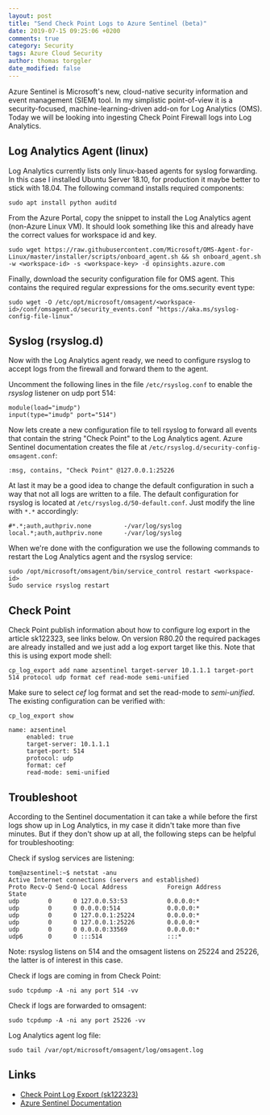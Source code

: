 ```yaml
---
layout: post
title: "Send Check Point Logs to Azure Sentinel (beta)"
date: 2019-07-15 09:25:06 +0200
comments: true
category: Security
tags: Azure Cloud Security
author: thomas torggler
date_modified: false
---
```


Azure Sentinel is Microsoft's new, cloud-native security information and event management (SIEM) tool. In my simplistic point-of-view it is a security-focused, machine-learning-driven add-on for Log Analytics (OMS). Today we will be looking into ingesting Check Point Firewall logs into Log Analytics.   

<!-- more -->

## Log Analytics Agent (linux)

Log Analytics currently lists only linux-based agents for syslog forwarding. In this case I installed Ubuntu Server 18.10, for production it maybe better to stick with 18.04. The following command installs required components:

```
sudo apt install python auditd
```

From the Azure Portal, copy the snippet to install the Log Analytics agent (non-Azure Linux VM). It should look something like this and already have the correct values for workspace id and key.

```
sudo wget https://raw.githubusercontent.com/Microsoft/OMS-Agent-for-Linux/master/installer/scripts/onboard_agent.sh && sh onboard_agent.sh -w <workspace-id> -s <workspace-key> -d opinsights.azure.com
``` 

Finally, download the security configuration file for OMS agent. This contains the required regular expressions for the oms.security event type:

```
sudo wget -O /etc/opt/microsoft/omsagent/<workspace-id>/conf/omsagent.d/security_events.conf "https://aka.ms/syslog-config-file-linux"
```

## Syslog (rsyslog.d)

Now with the Log Analytics agent ready, we need to configure rsyslog to accept logs from the firewall and forward them to the agent.

Uncomment the following lines in the file `/etc/rsyslog.conf` to enable the _rsyslog_ listener on udp port 514:

```
module(load="imudp")
input(type="imudp" port="514")
```

Now lets create a new configuration file to tell rsyslog to forward all events that contain the string "Check Point" to the Log Analytics agent. Azure Sentinel documentation creates the file at `/etc/rsyslog.d/security-config-omsagent.conf`:

```
:msg, contains, "Check Point" @127.0.0.1:25226
```

At last it may be a good idea to change the default configuration in such a way that not all logs are written to a file. The default configuration for rsyslog is located at `/etc/rsyslog.d/50-default.conf`. Just modify the line with `*.*` accordingly:

```
#*.*;auth,authpriv.none         -/var/log/syslog
local.*;auth,authpriv.none      -/var/log/syslog
```

When we're done with the configuration we use the following commands to restart the Log Analytics agent and the rsyslog service:

```
sudo /opt/microsoft/omsagent/bin/service_control restart <workspace-id>
Sudo service rsyslog restart
``` 

## Check Point

Check Point publish information about how to configure log export in the article sk122323, see links below. On version R80.20 the required packages are already installed and we just add a log export target like this. Note that this is using export mode shell: 

```
cp_log_export add name azsentinel target-server 10.1.1.1 target-port 514 protocol udp format cef read-mode semi-unified
```

Make sure to select _cef_ log format and set the read-mode to _semi-unified_. The existing configuration can be verified with:

```
cp_log_export show

name: azsentinel
     enabled: true
     target-server: 10.1.1.1
     target-port: 514
     protocol: udp
     format: cef
     read-mode: semi-unified
```

## Troubleshoot

According to the Sentinel documentation it can take a while before the first logs show up in Log Analytics, in my case it didn't take more than five minutes. But if they don't show up at all, the following steps can be helpful for troubleshooting:

Check if syslog services are listening:

```
tom@azsentinel:~$ netstat -anu
Active Internet connections (servers and established)
Proto Recv-Q Send-Q Local Address           Foreign Address         State
udp        0      0 127.0.0.53:53           0.0.0.0:*
udp        0      0 0.0.0.0:514             0.0.0.0:*
udp        0      0 127.0.0.1:25224         0.0.0.0:*
udp        0      0 127.0.0.1:25226         0.0.0.0:*
udp        0      0 0.0.0.0:33569           0.0.0.0:*
udp6       0      0 :::514                  :::*
```

Note: rsyslog listens on 514 and the omsagent listens on 25224 and 25226, the latter is of interest in this case.

Check if logs are coming in from Check Point:

```
sudo tcpdump -A -ni any port 514 -vv
``` 

Check if logs are forwarded to omsagent:

```
sudo tcpdump -A -ni any port 25226 -vv
```

Log Analytics agent log file:

```
sudo tail /var/opt/microsoft/omsagent/log/omsagent.log
``` 


## Links
 - [Check Point Log Export (sk122323)](https://supportcenter.checkpoint.com/supportcenter/portal?eventSubmit_doGoviewsolutiondetails=&solutionid=sk122323)
 - [Azure Sentinel Documentation](https://docs.microsoft.com/en-us/azure/sentinel/)